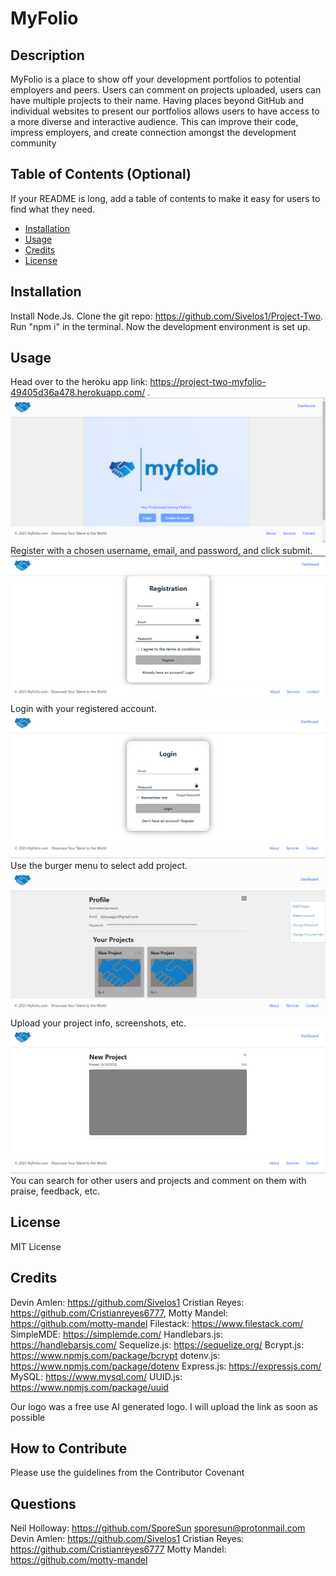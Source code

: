 # MyFolio 

  ## Description

  MyFolio is a place to show off your development portfolios to potential employers and peers. Users can comment on projects uploaded, users can have multiple projects to their name. Having places beyond GitHub and individual websites to present our portfolios allows users to have access to a more diverse and interactive audience. This can improve their code, impress employers, and create connection amongst the development community

  ## Table of Contents (Optional)
  
  If your README is long, add a table of contents to make it easy for users to find what they need.
  
  - [Installation](#installation)
  - [Usage](#usage)
  - [Credits](#credits)
  - [License](#license)
  
  ## Installation
  
  Install Node.Js. 
  Clone the git repo: https://github.com/Sivelos1/Project-Two. 
  Run "npm i" in the terminal. 
  Now the development environment is set up.
  
  ## Usage

  Head over to the heroku app link: https://project-two-myfolio-49405d36a478.herokuapp.com/ . 
  ![Splash Page](public/images/screen1.png)
  Register with a chosen username, email, and password, and click submit. 
  ![Registration](public/images/screen2.png)
  Login with your registered account.
  ![Login](public/images/screen3.png)
  Use the burger menu to select add project.
  ![Opened Burger](public/images/screen4.png) 
  Upload your project info, screenshots, etc.
  ![Project Page](public/images/screen5.png)
  You can search for other users and projects and comment on them with praise, feedback, etc.

  ## License
  MIT License
  

  ## Credits

  Devin Amlen: https://github.com/Sivelos1 
  Cristian Reyes: https://github.com/Cristianreyes6777, 
  Motty Mandel: https://github.com/motty-mandel
  Filestack: https://www.filestack.com/
  SimpleMDE: https://simplemde.com/
  Handlebars.js: https://handlebarsjs.com/
  Sequelize.js: https://sequelize.org/
  Bcrypt.js: https://www.npmjs.com/package/bcrypt
  dotenv.js: https://www.npmjs.com/package/dotenv
  Express.js: https://expressjs.com/
  MySQL: https://www.mysql.com/
  UUID.js: https://www.npmjs.com/package/uuid

  Our logo was a free use AI generated logo. I will upload the link as soon as possible
  
  ## How to Contribute

  Please use the guidelines from the Contributor Covenant

  ## Questions

  Neil Holloway: https://github.com/SporeSun
  sporesun@protonmail.com
  Devin Amlen: https://github.com/Sivelos1
  Cristian Reyes: https://github.com/Cristianreyes6777
  Motty Mandel: https://github.com/motty-mandel